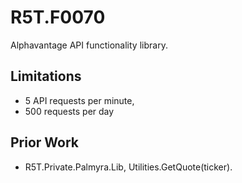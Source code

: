 # R5T.F0070
Alphavantage API functionality library.


## Limitations

* 5 API requests per minute,
* 500 requests per day


## Prior Work

* R5T.Private.Palmyra.Lib, Utilities.GetQuote(ticker).